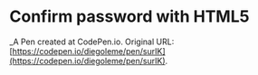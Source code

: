 # Confirm password with HTML5
 _A Pen created at CodePen.io. Original URL: [https://codepen.io/diegoleme/pen/surIK](https://codepen.io/diegoleme/pen/surIK).

 